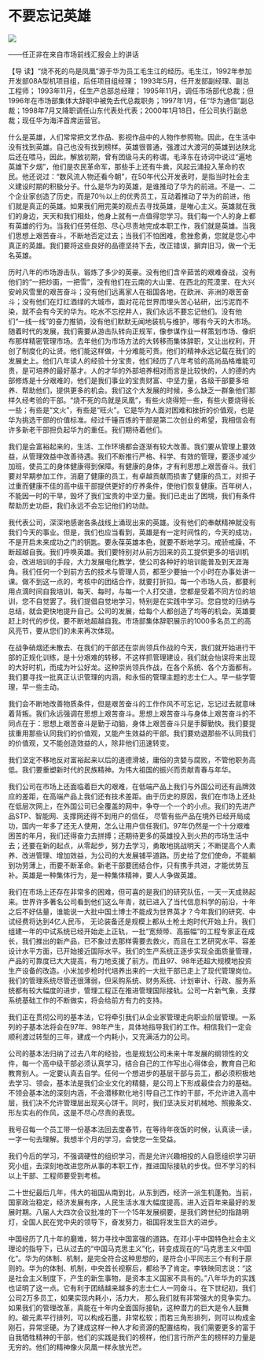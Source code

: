 # 不要忘记英雄
<img class="pv" src="https://api.visitor.plantree.me/visitor-badge/pv?namespace=plantree.me&key=renzhengfei-speeches/不要忘记英雄.md">



——任正非在来自市场前线汇报会上的讲话



【导  读】“烧不死的鸟是凤凰”源于华为员工毛生江的经历。毛生江，1992年参加开发部08A型机项目组，后任项目组经理； 1993年5月，任开发部副经理、副总工程师； 1993年11月，任生产总部总经理； 1995年11月，调任市场部代总裁；但1996年在市场部集体大辞职中被免去代总裁职务；1997年1月，任“华为通信”副总裁；1998年7月又降职调任山东代表处代表；2000年1月18日，任公司执行副总裁；现任华为海洋首席运营官。



什么是英雄，人们常常把文艺作品、影视作品中的人物作参照物。因此，在生活中没有找到英雄。自己也没有找到榜样。英雄很普通，强渡过大渡河的英雄到达陕北后还在喂马，因此，解放初期，曾有团级马夫的称谓。毛泽东在诗词中说过“遍地英雄下夕烟”，他们是农民革命军，那些手上还有牛粪，风起云涌投入革命的农民。他还说过：“数风流人物还看今朝”，在50年代公开发表时，是指当时社会主义建设时期的积极分子。什么是华为的英雄，是谁推动了华为的前进。不是一、二个企业家创造了历史，而是70％以上的优秀员工，互动着推动了华为的前进，他们就是真正的英雄。如果我们用完美的观点去寻找英雄，是唯心主义。英雄就在我们的身边，天天和我们相处，他身上就有一点值得您学习。我们每一个人的身上都有英雄的行为。当我们任劳任怨、尽心尽责地完成本职工作，我们就是英雄。当我们思想上艰苦奋斗，不断地否定过去；当我们不怕困难，愈挫愈勇，您就是您心中真正的英雄。我们要将这些良好的品德坚持下去，改正错误，摒弃旧习，做一个无名英雄。

历时八年的市场游击队，锻炼了多少的英豪。没有他们含辛茹苦的艰难奋战，没有他们的“一把炒面，一把雪”，没有他们在云南的大山里、在西北的荒漠里、在大兴安岭风雪里的艰苦奋斗；没有他们远离家人在祖国各地，在欧洲、非洲的艰苦奋斗；没有他们在灯红酒绿的大城市，面对花花世界而埋头苦心钻研，出污泥而不染，就不会有今天的华为。吃水不忘挖井人，我们永远不要忘记他们。没有他们“一线一线”的奋力推销，没有他们默默无闻地装机与维护，哪有今天的大市场。随着时代的发展，我们需要从游击队转向正规军，像参谋作业一样策划市场、像织布那样精密管理市场。去年他们为市场方法的大转移而集体辞职，又让出权利，开创了制度化的让贤。他们能这样做，十分难能可贵。他们的精神永远记载在我们的发展史上。他们八年读人的经验十分宝贵，他们经历了八年考验的高尚品格难能可贵，是可培养的最好基才。人的才华的外部培养相对而言是比较快的，人的德的内部修炼是十分艰难的，他们是我们事业的宝贵财富、中坚力量，各级干部要多培养、帮助他们，提供更多的机会。我们这个大发展的时候，多么缺乏一群象他们那样久经考验的干部。“烧不死的鸟就是凤凰”，有些火烧得短一些，有些火要烧得长一些；有些是“文火”，有些是“旺火”。它是华为人面对困难和挫折的价值观，也是华为挑选干部的价值标准。经过千锤百炼的干部是第二次创业的希望，我相信会有许多新老干部担负起华为的重任。我们期待着他们。

我们是会富裕起来的，生活、工作环境都会逐渐有较大改善。我们要从管理上要效益，从管理效益中改善待遇。我们不断推行严格、科学、有效的管理，要逐步减少加班，使员工的身体健康得到保障。有健康的身体，才有利思想上艰苦奋斗。我们要对早期参加工作，消磨了健康的员工，有卓越贡献而损害了健康的员工，对担子过重而健康不佳的高中级干部提供更好的疗养条件，使他们恢复健康。百年树人，不能因一时的干旱，毁坏了我们宝贵的中坚力量。我们已走出了困境，我们有条件帮助历史功臣，我们永远不会忘记他们的功勋。

我代表公司，深深地感谢各条战线上涌现出来的英雄。没有他们的奉献精神就没有我们今天的事业。但是，我们也应当看到，英雄是有一定时间性的，今天的成功，不是开启未来成功之门的钥匙。要永葆英雄本色，就要不断地学习。戒骄戒躁，不断超越自我。我们呼唤英雄。我们要特别对从前方回来的员工提供更多的培训机会，改进培训的手段，大力发展电化教学，使公司各种好的培训能普及到天涯海角。我们任何一个到前方去的技术与管理人员，都至少要抽一个小时在办事处讲一课。做不到这一点的，考核中的团结合作，就要打折扣。每一个市场人员，都要利用点滴时间自我培训，每天、每时，与每一个人打交道，您都是受着不同方位的培训，您不自觉罢了。我们提倡自觉地学习，特别是在实践中学习。您自觉的归纳与总结，就会更快地提升自己。公司的发展，给每个人都创造了均等的机会。英雄要赶上时代的步伐，要不断地超越自我。市场部集体辞职展示的1000多名员工的高风亮节，要从您们的未来再次体现。

在战争硝烟还未散去、在我们的干部还在崇尚领兵作战的今天，我们就开始进行干部的正规化训练，是十分艰难的转移，不这样抓管理建设，我们就会怡误将来出现的大好时机，而成为叶公好龙。这种崇尚领兵作战，在各个系统、各个方面都有。我们要寻找一批真正认识管理的内涵，和永恒的管理主题的志士仁人。早一些学管理，早一些主动。

我们会不断地改善物质条件，但是艰苦奋斗的工作作风不可忘记，忘记过去就意味着背叛。我们永远强调在思想上艰苦奋斗。思想上艰苦奋斗与身体上艰苦奋斗的不同点在于：思想上艰苦奋斗是勤于动脑，身体上艰苦奋斗只是手脚勤快。我们要提拔重用那些认同我们的价值观，又能产生效益的干部。我们要劝退那些不认同我们的价值观，又不能创造效益的人，除非他们迅速转变。

我们坚定不移地反对富裕起来以后的道德滑坡，庸俗的贪婪与腐败，不管他职务高低。我们要重塑新时代的民族精神。为伟大祖国的振兴而贡献青春与年华。

我们公司在市场上还面临着巨大的艰难，在低端产品上我们与外国公司还有品牌效应的差距，在高端产品上我们还有技术差距。由于历史的原因，我们在市场上还处在低层次网上，在外国公司已全覆盖的网中，争夺一个一个的小点。我们的先进产品STP、智能网、支撑网还得不到用户的信任， 尽管有些产品在境外已经开局成功，国内一年多了还无人使用，怎么让用户信任我们。97年仍然是一个十分艰难困苦的年月，我们还得奋力去拼搏；还期待更多的英雄投入到火热的市场生活中去；还要在新的起点，从零起步，努力去学习，勇敢地挑战明天；不断提高个人素养、改进管理、增加效益，为公司的大发展铺平道路。历史给了您们使命，不能躺到功劳薄上，而要不断革命。新老干部要团结合作，只有携手共进，才能优势互补。英雄是一种集体行为，是一种集体精神，要人人争做英雄。

我们在市场上还存在非常多的困难，但可喜的是我们的研究队伍，一天一天成熟起来。世界许多著名公司看到他们这么年青，就已进入了当代信息科学的前沿，十年之后不好估量，谁能说一大批中国土博士不能成为世界英才？今年我们的研究、中试经费将达到4亿人民币， 无论装备还是规模上都从土枪土炮时代开始上升。我们组建一年的中试系统已经开始走上正轨，一批“宽频带、高振幅”的工程专家正在成长，我们推出的新产品，已不象过去那样需要去救火，而且在工艺研究水平、容差设计水平方面，已开始接近国际水平。我们的生产系统正逐步实现全面质量管理，产品的可靠度已大大提高，有力地支援了前方。而且97、98年还超大规模地投资生产设备的改造。小米加步枪时代培养出来的一大批干部已走上了现代管理岗位。我们的管理系统尽管还很薄弱，但采购系统、财务系统、计划审计、行政、服务系统都有较大幅度的进步，管理工程正在推进管理国际接轨。公司一片新气象，支撑系统基础工作的不断做实，将会给前方有力的支持。

我们正在贯彻公司的基本法，它将牵引我们从企业家管理走向职业阶层管理。一系列的子基本法将会在97年、98年产生，具体地指导我们的工作。相信我们一定会顺利渡过转型的三年，建成一个内耗小，又充满活力的公司。

公司的基本法归纳了过去八年的经验，也是规划公司未来十年发展的纲领性的文件，每一个高中级干部必须认真学习，结合自己的工作写出心得体会，教育自己和教育别人。一定要认真去自学。任何一个想进步的基层干部与员工，都必须积极地去学习、领会，基本法是我们企业文化的精髓，是公司上下形成最佳合力的基础。不领会基本法的深刻内涵，不会潜移默化地引导自己工作的干部，不允许进入高中层，我们决不允许管理层出现夹心饼干。同时，我们坚决反对机械地、照搬条文、形左实右的作风，这是不尽心尽责的表现。

我号召每一个员工带一份基本法回去度春节，在等待年夜饭的时候，认真读一读，一字一句去理解。我想半个月的学习，会使您一生受益。

我们今后的学习，不强调硬性的组织学习，而是允许兴趣相投的人自愿组织学习研究小组，去深刻地改进您所从事的本职工作，推进国际接轨的步伐。但不学习的科以上干部、工程师要受到考核。

二十世纪最后几年，伟大的祖国从南到北，从东到西，经济一派生机蓬勃。当前，国家政治稳定，经济发展有序，人民生活水准大幅度提高，进入近百年来最好的发展时期。八届人大四次会议批准的下一个15年发展纲要，是我们跨世纪的指路明灯，全国人民在党中央的领导下，奋发努力，祖国将发生巨大的进步。

中国经历了几十年的磨难，努力寻找中国富强的道路。在邓小平中国特色社会主义理论的指导下，已从过去的“中国马克思主义”化，转变成现在的“马克思主义中国化”。华为的体制、机制，是完全符合这种思想的，是符合小平同志三个有利于原则的。华为的体制、机制，中央首长视察后，都给予了肯定。李铁映同志说：“这是社会主义制度下，产生的新生事物，是资本主义国家不具有的。”八年华为的实践也证明了这一点。它有利于团结越来越多的志士仁人一同奋斗。在下世纪初，我们公司2万多员工，如果实现内耗小，活力大， 那么我们就有非常强大的竞争实力。如果我们的管理改革，真能在十年内全面国际接轨，这种潜力的巨大是令人鼓舞的。碳元素平行排列，可以构成石墨，非常松软；而若三角形排列，则可以构成金刚石，异常坚硬。为了建成这样一种人才和资源的配置结构，我们需要更多的富于自我牺牲精神的干部，他们的实践是我们的榜样，他们言行所产生的榜样的力量是无穷的。他们的精神像火凤凰一样永放光芒。
